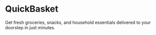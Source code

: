 # QuickBasket
Get fresh groceries, snacks, and household essentials delivered to your doorstep in just minutes.
